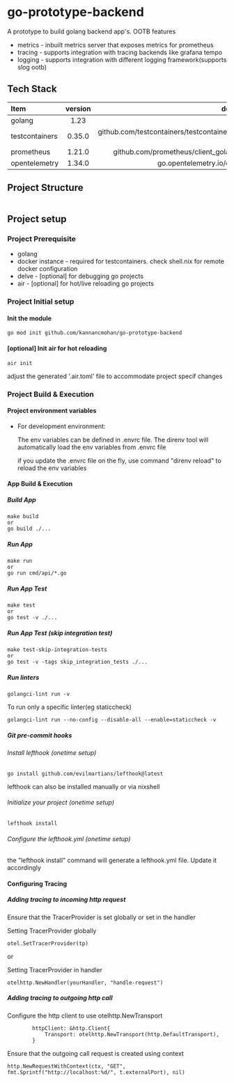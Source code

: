 # go-prototype-backend
A prototype to build golang backend app's.
OOTB features
* metrics - inbuilt metrics server that exposes metrics for prometheus
* tracing - supports integration with tracing backends like grafana tempo
* logging - supports integration with different logging framework(supports slog ootb)


## Tech Stack 
| Item                                       | version      | desc                                                |
| :----------------------------------------- | :----------: | --------------------------------------------------: |
| golang                                     |   1.23       |                                                     |
| testcontainers                             |   0.35.0     |  github.com/testcontainers/testcontainers-go        |
| prometheus                                 |   1.21.0     |  github.com/prometheus/client_golang                |
| opentelemetry                              |   1.34.0     |  go.opentelemetry.io/otel                           |

## Project Structure
```

```
## Project setup 

### Project Prerequisite 
* golang
* docker instance - required for testcontainers. check shell.nix for remote docker configuration
* delve - [optional] for debugging go projects
* air - [optional] for hot/live reloading go projects

### Project Initial setup

#### Init the module 
```
go mod init github.com/kannancmohan/go-prototype-backend
```

#### [optional] Init air for hot reloading
```
air init
```
adjust the generated '.air.toml' file to accommodate project specif changes

### Project Build & Execution

#### Project environment variables 

* For development environment:

     The env variables can be defined in .envrc file. The direnv tool will automatically load the env variables from .envrc file
     
     if you update the .envrc file on the fly, use command "direnv reload" to reload the env variables

#### App Build & Execution

##### Build App
```
make build
or
go build ./...
```

##### Run App
```
make run
or
go run cmd/api/*.go
```

##### Run App Test
```
make test
or
go test -v ./...
```

##### Run App Test (skip integration test)
```
make test-skip-integration-tests
or
go test -v -tags skip_integration_tests ./...
```
##### Run linters
```
golangci-lint run -v
```

To run only a specific linter(eg staticcheck)
```
golangci-lint run --no-config --disable-all --enable=staticcheck -v
```
##### Git pre-commit hooks

###### Install lefthook (onetime setup)
```
go install github.com/evilmartians/lefthook@latest
```
lefthook can also be installed manually or via nixshell

###### Initialize your project (onetime setup)
```
lefthook install
```

###### Configure the lefthook.yml (onetime setup)
the "lefthook install" command will generate a lefthook.yml file. Update it accordingly

#### Configuring Tracing 
##### Adding tracing to incoming http request 
Ensure that the TracerProvider is set globally or set in the handler 

Setting TracerProvider globally 
```
otel.SetTracerProvider(tp)
```

or

Setting TracerProvider in handler
```
otelhttp.NewHandler(yourHandler, "handle-request")
```

##### Adding tracing to outgoing http call
Configure the http client to use otelhttp.NewTransport 
```
		httpClient: &http.Client{
			Transport: otelhttp.NewTransport(http.DefaultTransport),
		}
```

Ensure that the outgoing call request is created using context 
```
http.NewRequestWithContext(ctx, "GET", fmt.Sprintf("http://localhost:%d/", t.externalPort), nil)
```
